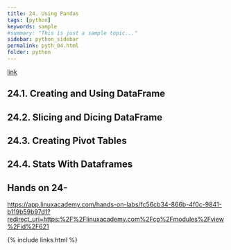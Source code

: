 ```yaml
---
title: 24. Using Pandas
tags: [python]
keywords: sample
#summary: "This is just a sample topic..."
sidebar: python_sidebar
permalink: pyth_04.html
folder: python
---
```


[link](https://linuxacademy.com/cp/modules/view/id/621)

## 24.1. Creating and Using DataFrame

## 24.2. Slicing and Dicing DataFrame

## 24.3. Creating Pivot Tables

## 24.4. Stats With Dataframes


## Hands on 24-
https://app.linuxacademy.com/hands-on-labs/fc56cb34-866b-4f0c-9841-b119b59b97d1?redirect_uri=https:%2F%2Flinuxacademy.com%2Fcp%2Fmodules%2Fview%2Fid%2F621

{% include links.html %}
